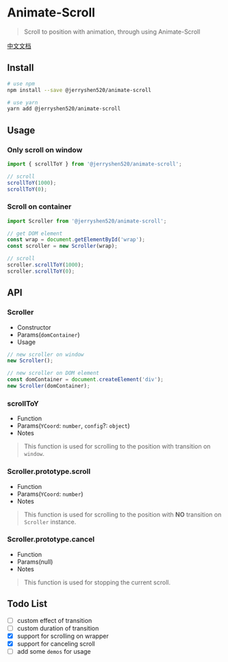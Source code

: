 # Animate-Scroll

> Scroll to position with animation, through using Animate-Scroll

[中文文档](https://github.com/SuperJerryshen/animate-scroll/blob/master/README_zh-CN.md)

## Install

```bash
# use npm
npm install --save @jerryshen520/animate-scroll

# use yarn
yarn add @jerryshen520/animate-scroll
```

## Usage

### Only scroll on window

```javascript
import { scrollToY } from '@jerryshen520/animate-scroll';

// scroll
scrollToY(1000);
scrollToY(0);
```

### Scroll on container

```javascript
import Scroller from '@jerryshen520/animate-scroll';

// get DOM element
const wrap = document.getElementById('wrap');
const scroller = new Scroller(wrap);

// scroll
scroller.scrollToY(1000);
scroller.scrollToY(0);
```

## API

### Scroller

- Constructor
- Params(`domContainer`)
- Usage

```javascript
// new scroller on window
new Scroller();

// new scroller on DOM element
const domContainer = document.createElement('div');
new Scroller(domContainer);
```

### scrollToY

- Function
- Params(`YCoord`: `number`, `config`?: `object`)
- Notes

> This function is used for scrolling to the position with transition on `window`.

### Scroller.prototype.scroll

- Function
- Params(`YCoord`: `number`)
- Notes

> This function is used for scrolling to the position with **NO** transition on `Scroller` instance.

### Scroller.prototype.cancel

- Function
- Params(null)
- Notes

> This function is used for stopping the current scroll.

## Todo List

- [ ] custom effect of transition
- [ ] custom duration of transition
- [x] support for scrolling on wrapper
- [x] support for canceling scroll
- [ ] add some `demos` for usage

